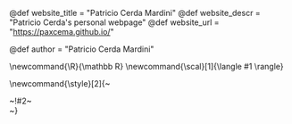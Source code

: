 <!-----------------------------------------------------
Add here global page variables to use throughout your
website.
The website_* must be defined for the RSS to work
------------------------------------------------------->
@def website_title = "Patricio Cerda Mardini"
@def website_descr = "Patricio Cerda's personal webpage"
@def website_url   = "https://paxcema.github.io/"

@def author = "Patricio Cerda Mardini"

<!-----------------------------------------------------
Add here global latex commands to use throughout your
pages. It can be math commands but does not need to be.
For instance:
* \newcommand{\phrase}{This is a long phrase to copy.}
------------------------------------------------------->
\newcommand{\R}{\mathbb R}
\newcommand{\scal}[1]{\langle #1 \rangle}


<!-- Put a box around something and pass some css styling to the box
(useful for images for instance) e.g. :
\style{width:80%;}{![](path/to/img.png)} -->
\newcommand{\style}[2]{~~~<div style="!#1;margin-left:auto;margin-right:auto;">~~~!#2~~~</div>~~~}
